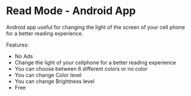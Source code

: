 # Read Mode - Android App

Android app useful for changing the light of the screen of your cell phone for a better reading experience.

Features:
* No Ads 
* Change the light of your cellphone for a better reading experience
* You can choose between 6 different colors or no color
* You can change Color level
* You can change Brightness level
* Free
